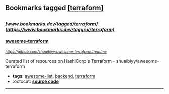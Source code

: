 ## Bookmarks tagged [[terraform]](https://www.bookmarks.dev?q=[terraform])

_<sup><sup>[www.bookmarks.dev/tagged/terraform](https://www.bookmarks.dev/tagged/terraform)</sup></sup>_
---
#### [awesome-terraform](https://github.com/shuaibiyy/awesome-terraform#readme)
_<sup>https://github.com/shuaibiyy/awesome-terraform#readme</sup>_

Curated list of resources on HashiCorp's Terraform - shuaibiyy/awesome-terraform
* **tags**: [awesome-list](../tagged/awesome-list.md), [backend](../tagged/backend.md), [terraform](../tagged/terraform.md)
* :octocat: **[source code](https://github.com/shuaibiyy/awesome-terraform#readme)**
---
